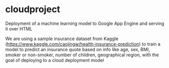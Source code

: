 # cloudproject
Deployment of a machine learning model to Google App Engine and serving it over HTML

We are using a sample insurance dataset from Kaggle (https://www.kaggle.com/caojingw/health-insurance-prediction) to train a model to predict an insurance quote based on info like age, sex, BMI, smoker or non-smoker, number of children, geographical region, with the goal of deploying to a cloud deployment model
